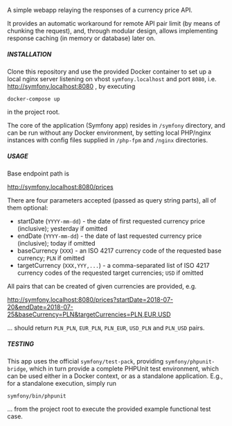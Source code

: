 A simple webapp relaying the responses of a currency price API.

It provides an automatic workaround for remote API pair limit
(by means of chunking the request), and, through modular design, allows
implementing response caching (in memory or database) later on.

##### INSTALLATION

Clone this repository and use the provided Docker container to set up a local
 nginx server listening on vhost `symfony.localhost` and port `8080`, i.e.
 <http://symfony.localhost:8080> , by executing
 
 `docker-compose up`
 
 in the project root.

The core of the application (Symfony app) resides in `/symfony` directory,
and can be run without any Docker environment, by setting local PHP/nginx instances with config files
supplied in `/php-fpm` and `/nginx` directories.

##### USAGE

Base endpoint path is

<http://symfony.localhost:8080/prices>

There are four parameters accepted (passed as query string parts), all of them optional:

 - startDate (`YYYY-mm-dd`) - the date of first requested currency price (inclusive); yesterday if omitted
 - endDate (`YYYY-mm-dd`) - the date of last requested currency price (inclusive); today if omitted
 - baseCurrency (`XXX`) - an ISO 4217 currency code of the requested base currency; `PLN` if omitted
 - targetCurrency (`XXX,YYY,...`) - a comma-separated list of ISO 4217 currency codes of the requested
   target currencies; `USD` if omitted
 
All pairs that can be created of given currencies are provided, e.g.

<http://symfony.localhost:8080/prices?startDate=2018-07-20&endDate=2018-07-25&baseCurrency=PLN&targetCurrencies=PLN,EUR,USD>

... should return `PLN_PLN`, `EUR_PLN`, `PLN_EUR`, `USD_PLN` and `PLN_USD` pairs.

##### TESTING

This app uses the official `symfony/test-pack`, providing `symfony/phpunit-bridge`, which in turn provide a complete PHPUnit
test environment, which can be used either in a Docker context, or as a standalone application. E.g.,
for a standalone execution, simply run

`symfony/bin/phpunit`

... from the project root to execute the provided example functional test case.
